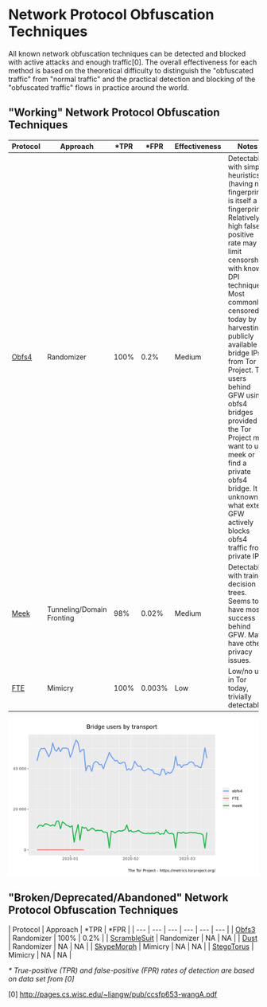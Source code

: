# Network Protocol Obfuscation Techniques

All known network obfuscation techniques can be detected and blocked with active attacks and enough traffic[0]. The overall effectiveness for each method is based on the theoretical difficulty to distinguish the "obfuscated traffic" from "normal traffic" and the practical detection and blocking of the "obfuscated traffic" flows in practice around the world.

## "Working" Network Protocol Obfuscation Techniques

| Protocol | Approach | *TPR | *FPR | Effectiveness | Notes |
| --- | --- | --- | --- | --- | --- |
| [Obfs4](https://github.com/Yawning/obfs4/blob/master/doc/obfs4-spec.txt) | Randomizer | 100% | 0.2% | Medium | Detectable with simple heuristics (having no fingerprint is itself a fingerprint). Relatively high false positive rate may limit censorship with known DPI techniques. Most commonly censored today by harvesting publicly available bridge IPs from Tor Project. Tor users behind GFW using obfs4 bridges provided by the Tor Project may want to use meek or find a private obfs4 bridge. It is unknown to what extent GFW actively blocks obfs4 traffic from private IPs. |
| [Meek](https://www.bamsoftware.com/papers/fronting/) | Tunneling/Domain Fronting | 98% | 0.02% | Medium | Detectable with trained decision trees. Seems to have most success behind GFW. May have other privacy issues. |
| [FTE](https://kpdyer.com/publications/ccs2013-fte.pdf) | Mimicry | 100% | 0.003% | Low | Low/no use in Tor today, trivially detectable |

![alt text](graphs/users_by_transport.png "Most Used Tor Obfuscators Q1 2020")


## "Broken/Deprecated/Abandoned" Network Protocol Obfuscation Techniques

| Protocol | Approach | *TPR | *FPR |
| --- | --- | --- | --- | --- | --- |
| [Obfs3](https://gitweb.torproject.org/pluggable-transports/obfsproxy.git/tree/doc/obfs3/obfs3-protocol-spec.txt) | Randomizer | 100% | 0.2% |
| [ScrambleSuit](http://www.cs.kau.se/philwint/scramblesuit/) | Randomizer | NA | NA |
| [Dust](https://github.com/blanu/Dust) | Randomizer | NA | NA |
| [SkypeMorph](http://cacr.uwaterloo.ca/techreports/2012/cacr2012-08.pdf) | Mimicry | NA | NA |
| [StegoTorus](https://github.com/TheTorProject/stegotorus) | Mimicry | NA | NA |


_* True-positive (TPR) and false-positive (FPR) rates of detection are based on data set from [0]_

[0] http://pages.cs.wisc.edu/~liangw/pub/ccsfp653-wangA.pdf
